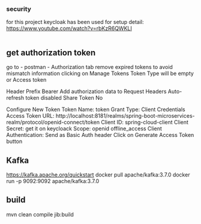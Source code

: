 ### security
for this project keycloak has been used
for setup detail: https://www.youtube.com/watch?v=rbKzR6QWKLI
```docker run -p 8181:8080 -e KEYCLOAK_ADMIN=admin -e KEYCLOAK_ADMIN_PASSWORD=admin quay.io/keycloak/keycloak:23.0.6 start-dev
```

## get authorization token
go to - postman - Authorization tab
remove expired tokens to avoid mismatch information clicking on Manage Tokens
Token Type will be empty or Access token

Header Prefix Bearer
Add authorization data to Request Headers
Auto-refresh token disabled
Share Token No

Configure New Token
Token Name: token
Grant Type: Client Credentials
Access Token URL: http://localhost:8181/realms/spring-boot-microservices-realm/protocol/openid-connect/token
Client ID: spring-cloud-client
Client Secret: get it on keycloack
Scope: openid offline_access
Client Authentication: Send as Basic Auth header
Click on Generate Access Token button

## Kafka
https://kafka.apache.org/quickstart
docker pull apache/kafka:3.7.0
docker run -p 9092:9092 apache/kafka:3.7.0

## build
mvn clean compile jib:build